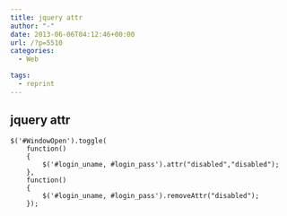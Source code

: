 ```yaml
---
title: jquery attr
author: "-"
date: 2013-06-06T04:12:46+00:00
url: /?p=5510
categories:
  - Web

tags:
  - reprint
---
```

## jquery attr
    $('#WindowOpen').toggle(
        function()
        {
            $('#login_uname, #login_pass').attr("disabled","disabled");
        },
        function()
        {
            $('#login_uname, #login_pass').removeAttr("disabled");
        });